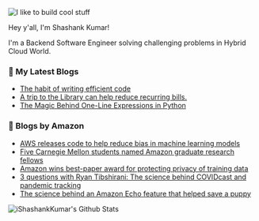 ![I like to build cool stuff](https://res.cloudinary.com/dt8g3rhcy/image/upload/v1595929574/i_like_to_build_cool_shit._1_nzbwjh.png)

Hey y'all, I'm Shashank Kumar! 

I'm a Backend Software Engineer solving challenging problems in Hybrid Cloud World.

### 📕 My Latest Blogs
<!-- BLOG-POST-LIST:START -->
- [The habit of writing efficient code](https://medium.com/@ishashankkumar/the-habit-of-writing-efficient-code-153b05f04269?source=rss-d24dda280d5f------2)
- [A trip to the Library can help reduce recurring bills.](https://medium.com/swlh/a-trip-to-the-library-can-help-reduce-recurring-bills-23bca495cdf5?source=rss-d24dda280d5f------2)
- [The Magic Behind One-Line Expressions in Python](https://medium.com/swlh/the-magic-behind-one-line-expressions-in-python-816c10180c5c?source=rss-d24dda280d5f------2)
<!-- BLOG-POST-LIST:END -->

### 📕 Blogs by Amazon
<!-- AMAZON-BLOG-POST-LIST:START -->
- [AWS releases code to help reduce bias in machine learning models](https://www.amazon.science/blog/aws-releases-code-to-help-reduce-bias-in-machine-learning-models)
- [Five Carnegie Mellon students named Amazon graduate research fellows](https://www.amazon.science/academic-engagements/five-carnegie-mellon-students-named-amazon-graduate-research-fellows)
- [Amazon wins best-paper award for protecting privacy of training data](https://www.amazon.science/blog/amazon-wins-best-paper-award-for-protecting-privacy-of-training-data)
- [3 questions with Ryan Tibshirani: The science behind COVIDcast and pandemic tracking](https://www.amazon.science/latest-news/3-questions-with-ryan-tibshirani-the-science-behind-covidcast-and-pandemic-tracking)
- [The science behind an Amazon Echo feature that helped save a puppy](https://www.amazon.science/latest-news/the-science-behind-an-amazon-echo-feature-that-helped-save-a-puppy)
<!-- AMAZON-BLOG-POST-LIST:END -->



<img align="center" alt="iShashankKumar's Github Stats" src="https://github-readme-stats.vercel.app/api?username=ishashankkumar&show_icons=true&hide_border=true" />
